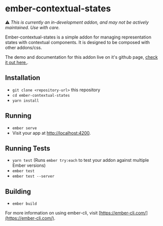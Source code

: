 # ember-contextual-states
⚠️ *This is currently an in-development addon, and may not be actively maintained. Use with care.*

Ember-contextual-states is a simple addon for managing representation states with contextual components. It is designed
to be composed with other addons/css.

The demo and documentation for this addon live on it's github page, [check it out here.](https://k-fish.github.io/ember-contextual-states/).


## Installation

* `git clone <repository-url>` this repository
* `cd ember-contextual-states`
* `yarn install`

## Running

* `ember serve`
* Visit your app at [http://localhost:4200](http://localhost:4200).

## Running Tests

* `yarn test` (Runs `ember try:each` to test your addon against multiple Ember versions)
* `ember test`
* `ember test --server`

## Building

* `ember build`

For more information on using ember-cli, visit [https://ember-cli.com/](https://ember-cli.com/).
